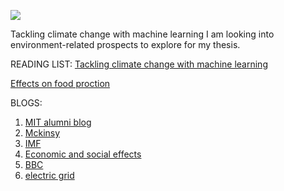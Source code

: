 ![](https://github.com/pratibharana08/Masters-Thesis/blob/master/environment.jpg)

Tackling climate change with machine learning
I am looking into environment-related prospects to explore for my thesis.

READING LIST:
[Tackling climate change with machine learning](https://www.researchgate.net/publication/333773164_Tackling_Climate_Change_with_Machine_Learning)


[Effects on food proction](https://www.preventionweb.net/files/1090_foodproduction.pdf)

BLOGS:
1. [MIT alumni blog](https://open.mit.edu/c/maca)
2. [Mckinsy](https://www.mckinsey.com/featured-insights/climate-change)
3. [IMF](https://www.imf.org/en/News/Articles/2021/04/15/sp041521-securing-a-green-recovery?utm_medium=email&utm_source=govdelivery#_edn1)
4. [Economic and social effects](https://www.iberdrola.com/environment/impacts-of-climate-change)
5. [BBC](https://www.bbc.com/news/science-environment-55498657)
6. [electric grid](https://www.ucsusa.org/resources/how-energy-storage-works)

